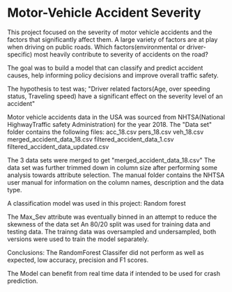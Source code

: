 # Motor-Vehicle Accident Severity 
This project focused on the severity of motor vehicle accidents and the factors that significantly affect them.
A large variety of factors are at play when driving on public roads. Which factors(environmental or driver-specific) most heavily contribute to severity of accidents on the road?

The goal was to build a model that can classify and predict accident causes, help informing policy decisions and improve overall traffic safety.

The hypothesis to test was; "Driver related factors(Age, over speeding status, Traveling speed) have a significant effect on the severity level of an accident"

Motor vehicle accidents data in the USA was sourced from NHTSA(National HighwayTraffic safety Administration) for the year 2018.
The "Data set" folder  contains the following files:
acc_18.csv
pers_18.csv
veh_18.csv
merged_accident_data_18.csv
filtered_accident_data_1.csv
filtered_accident_data_updated.csv

The 3 data sets were merged to get "merged_accident_data_18.csv"
The data set was further trimmed down in column size after performing some analysis towards attribute selection.
The manual folder contains the NHTSA user manual for information on the column names, description and the data type.

A classification model was used in this project:
Random forest

The Max_Sev attribute was eventually binned in an attempt to reduce the skewness of the data set
An 80/20 split was used for training data and testing data.
The trainng data was oversampled and undersampled, both versions were used to train the model separately.

Conclusions:
The RandomForest Classifer did not perform as well as expected, low accuracy, precision and F1 scores.

The Model can benefit from real time data if intended to be used for crash prediction.

